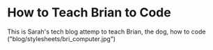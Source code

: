 # How to Teach Brian to Code

This is Sarah's tech blog attemp to teach Brian, the dog, how to code
("blog/stylesheets/bri_computer.jpg")

